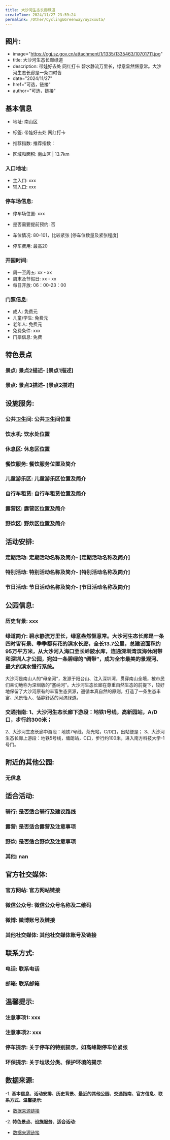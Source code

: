 ```yaml
---
title: 大沙河生态长廊绿道
createTime: 2024/11/27 23:59:24
permalink: /Other/Cycling&Greenway/uy3xxuta/
---
```

## 图片:
- image="https://cgj.sz.gov.cn/attachment/1/1335/1335463/10701711.jpg"
- title: 大沙河生态长廊绿道
- description: 带娃好去处 网红打卡 碧水静流万里长，绿意盎然惬意常。大沙河生态长廊是一条四时皆
- date="2024/11/27"
- href="可选，链接"
- author="可选，链接"
## 基本信息

- 地址: 南山区

- 标签: 带娃好去处 网红打卡

- 推荐指数: 推荐指数：

- 区域和面积: 南山区 | 13.7km

### 入口地址:
- 主入口: xxx
- 辅入口: xxx
### 停车场信息:
- 停车场位置: xxx

- 是否需要提前预约: 否

- 车位情况: 80-101，比较紧张 [停车位数量及紧张程度]

- 停车费用: 最高20

### 开园时间:
- 周一至周五: xx - xx
- 周末及节假日: xx - xx
- 每日开放: 06：00-23：00

### 门票信息:
- 成人: 免费元
- 儿童/学生: 免费元
- 老年人: 免费元
- 免费条件: xxx
- 门票信息: 免费
## 特色景点
### 景点: 景点2描述- [景点1描述]
### 景点: 景点3描述- [景点2描述]
## 设施服务:
### 公共卫生间: 公共卫生间位置
### 饮水机: 饮水处位置
### 休息区: 休息区位置
### 餐饮服务: 餐饮服务位置及简介
### 儿童游乐区: 儿童游乐区位置及简介
### 自行车租赁: 自行车租赁位置及简介
### 露营区: 露营区位置及简介
### 野炊区: 野炊区位置及简介

## 活动安排:
### 定期活动: 定期活动名称及简介- [定期活动名称及简介]
### 特别活动: 特别活动名称及简介- [特别活动名称及简介]
### 节日活动: 节日活动名称及简介- [节日活动名称及简介]
## 公园信息:
### 历史背景: xxx
### 绿道简介: 碧水静流万里长，绿意盎然惬意常。大沙河生态长廊是一条四时皆有景、季季都有花的滨水长廊，全长13.7公里，总建设面积约95万平方米，从大沙河入海口至长岭陂水库，连通深圳湾滨海休闲带和深圳人才公园，宛如一条碧绿的“绸带”，成为全市最美的景观河、最大的滨水慢行系统。
大沙河是南山人的“母亲河”，发源于阳台山、注入深圳湾，贯穿南山全境，被市民们亲切地称为深圳版的“塞纳河”。大沙河生态长廊在尊重自然生态的前提下，较好地保留了大沙河原有的丰富生态资源，遵循本真自然的原则，打造了一条生态丰富、风景怡人、恬静舒适的河滨绿道。
### 交通指南: 1、大沙河生态长廊下游段：地铁1号线，高新园站，A/D口，步行约300米；
2、大沙河生态长廊中游段：地铁7号线，茶光站，C/D口，出站便是；
3、大沙河生态长廊上游段：地铁5号线，塘朗站，C口，步行约100米，进入南方科技大学-1号门。

## 附近的其他公园:
### 无信息

## 适合活动:
### 骑行: 是否适合骑行及建议路线
### 露营: 是否适合露营及注意事项
### 野炊: 是否适合野炊及注意事项
### 其他: nan

## 官方社交媒体:
### 官方网站: 官方网站链接
### 微信公众号: 微信公众号名称及二维码
### 微博: 微博账号及链接
### 其他社交媒体: 其他社交媒体账号及链接

## 联系方式:
### 电话: 联系电话
### 邮箱: 联系邮箱

## 温馨提示:
### 注意事项1: xxx
### 注意事项2: xxx
### 停车提示: 关于停车的特别提示，如高峰期停车位紧张
### 环保提示: 关于垃圾分类、保护环境的提示

## 数据来源:
-1. **基本信息、活动安排、历史背景、最近的其他公园、交通指南、官方信息、联系方式、温馨提示**:
- [数据来源链接](https://cgj.sz.gov.cn/xsmh/gysz/szld/content/post_10701711.html)

-2. **特色景点、设施服务、适合活动**:
- [数据来源链接](https://cgj.sz.gov.cn/xsmh/gysz/szld/content/post_10701711.html)

